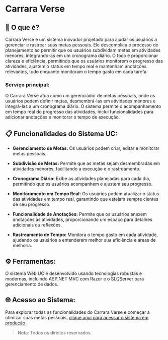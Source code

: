 # Carrara Verse

## 🚀 O que é?

Carrara Verse é um sistema inovador projetado para ajudar os usuários a gerenciar e rastrear suas metas pessoais. Ele descomplica o processo de planejamento ao permitir que os usuários subdividam metas em atividades menores, integrando-as em um cronograma diário. O foco é proporcionar clareza e eficiência, permitindo que os usuários monitorem o progresso das atividades, ajustem o status em tempo real e mantenham anotações relevantes, tudo enquanto monitoram o tempo gasto em cada tarefa.

### Serviço principal:

O Carrara Verse atua como um gerenciador de metas pessoais, onde os usuários podem definir metas, desmembrá-las em atividades menores e integrá-las a um cronograma diário. O sistema permite o acompanhamento em tempo real do progresso das atividades, inclui funcionalidades para adicionar anotações e monitorar o tempo de execução.

## 📋 Funcionalidades do Sistema UC:

- **Gerenciamento de Metas:** Os usuários podem criar, editar e monitorar metas pessoais.
  
- **Subdivisão de Metas:** Permite que as metas sejam desmembradas em atividades menores, facilitando a execução e o rastreamento.
  
- **Cronograma Diário:** Exibe as atividades planejadas para cada dia, permitindo que os usuários acompanhem e ajustem seu progresso.
  
- **Monitoramento em Tempo Real:** Os usuários podem atualizar o status das atividades em tempo real, garantindo que estejam sempre cientes de seu progresso.
  
- **Funcionalidade de Anotações:** Permite que os usuários anexem anotações às atividades, proporcionando um espaço para detalhes adicionais ou reflexões.
  
- **Rastreamento de Tempo:** Monitora o tempo gasto em cada atividade, ajudando os usuários a entenderem melhor sua eficiência e áreas de melhoria.

## ⚙️ Ferramentas:

O sistema Web UC é desenvolvido usando tecnologias robustas e modernas, incluindo ASP.NET MVC com Razor e o SLQServer para gerenciamento de dados.

## 🌐 Acesso ao Sistema:

Para explorar todas as funcionalidades do Carrara Verse e começar a otimizar suas metas pessoais, [clique aqui para acessar o sistema em produção](https://cverse.azurewebsites.net/).

> Nota: Todos os direitos reservados.
